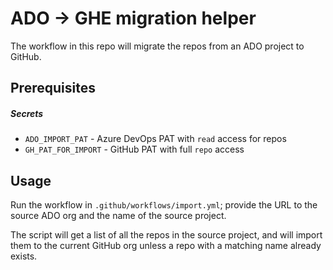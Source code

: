 # ADO -> GHE migration helper

The workflow in this repo will migrate the repos from an ADO project to GitHub.

## Prerequisites
##### Secrets
* `ADO_IMPORT_PAT` - Azure DevOps PAT with `read` access for repos
* `GH_PAT_FOR_IMPORT` - GitHub PAT with full `repo` access

## Usage
Run the workflow in `.github/workflows/import.yml`; provide the URL to the source ADO org and the name of the source project.

The script will get a list of all the repos in the source project, and will import them to the current GitHub org unless a repo with a matching name already exists.
